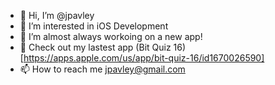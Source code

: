 - 👋 Hi, I’m @jpavley
- 👀 I’m interested in iOS Development
- 🌱 I’m almost always workoing on a new app!
- 💞️ Check out my lastest app (Bit Quiz 16)[https://apps.apple.com/us/app/bit-quiz-16/id1670026590]
- 📫 How to reach me jpavley@gmail.com

<!---
jpavley/jpavley is a ✨ special ✨ repository because its `README.md` (this file) appears on your GitHub profile.
You can click the Preview link to take a look at your changes.
--->
